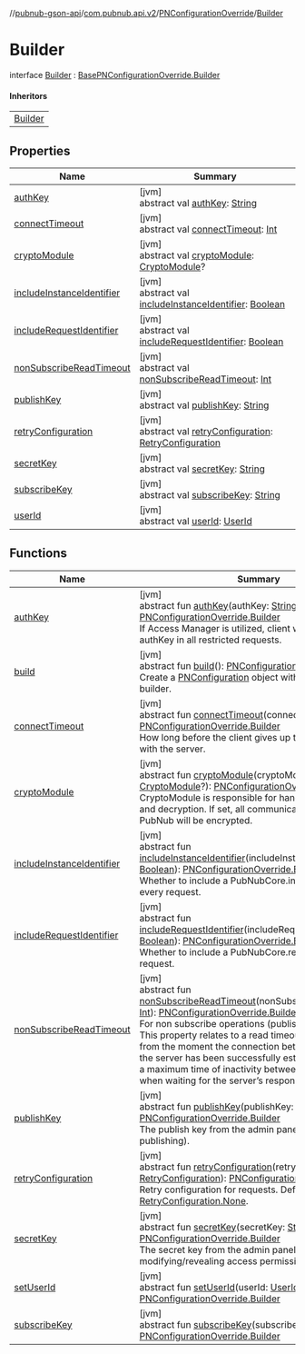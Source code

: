 //[pubnub-gson-api](../../../../index.md)/[com.pubnub.api.v2](../../index.md)/[PNConfigurationOverride](../index.md)/[Builder](index.md)

# Builder

interface [Builder](index.md) : [BasePNConfigurationOverride.Builder](../../../../../../pubnub-core/pubnub-core-api/pubnub-core-api/com.pubnub.api.v2/-base-p-n-configuration-override/-builder/index.md)

#### Inheritors

| |
|---|
| [Builder](../../-p-n-configuration/-builder/index.md) |

## Properties

| Name | Summary |
|---|---|
| [authKey](index.md#763529489%2FProperties%2F126356644) | [jvm]<br>abstract val [authKey](index.md#763529489%2FProperties%2F126356644): [String](https://kotlinlang.org/api/latest/jvm/stdlib/kotlin/-string/index.html) |
| [connectTimeout](index.md#-492727525%2FProperties%2F126356644) | [jvm]<br>abstract val [connectTimeout](index.md#-492727525%2FProperties%2F126356644): [Int](https://kotlinlang.org/api/latest/jvm/stdlib/kotlin/-int/index.html) |
| [cryptoModule](index.md#-1554978907%2FProperties%2F126356644) | [jvm]<br>abstract val [cryptoModule](index.md#-1554978907%2FProperties%2F126356644): [CryptoModule](../../../../../../pubnub-core/pubnub-core-api/pubnub-core-api/com.pubnub.api.crypto/-crypto-module/index.md)? |
| [includeInstanceIdentifier](index.md#-739439390%2FProperties%2F126356644) | [jvm]<br>abstract val [includeInstanceIdentifier](index.md#-739439390%2FProperties%2F126356644): [Boolean](https://kotlinlang.org/api/latest/jvm/stdlib/kotlin/-boolean/index.html) |
| [includeRequestIdentifier](index.md#771939138%2FProperties%2F126356644) | [jvm]<br>abstract val [includeRequestIdentifier](index.md#771939138%2FProperties%2F126356644): [Boolean](https://kotlinlang.org/api/latest/jvm/stdlib/kotlin/-boolean/index.html) |
| [nonSubscribeReadTimeout](index.md#1493249242%2FProperties%2F126356644) | [jvm]<br>abstract val [nonSubscribeReadTimeout](index.md#1493249242%2FProperties%2F126356644): [Int](https://kotlinlang.org/api/latest/jvm/stdlib/kotlin/-int/index.html) |
| [publishKey](index.md#2094108162%2FProperties%2F126356644) | [jvm]<br>abstract val [publishKey](index.md#2094108162%2FProperties%2F126356644): [String](https://kotlinlang.org/api/latest/jvm/stdlib/kotlin/-string/index.html) |
| [retryConfiguration](index.md#569464420%2FProperties%2F126356644) | [jvm]<br>abstract val [retryConfiguration](index.md#569464420%2FProperties%2F126356644): [RetryConfiguration](../../../../../../pubnub-core/pubnub-core-api/pubnub-core-api/com.pubnub.api.retry/-retry-configuration/index.md) |
| [secretKey](index.md#-681670823%2FProperties%2F126356644) | [jvm]<br>abstract val [secretKey](index.md#-681670823%2FProperties%2F126356644): [String](https://kotlinlang.org/api/latest/jvm/stdlib/kotlin/-string/index.html) |
| [subscribeKey](index.md#1831339645%2FProperties%2F126356644) | [jvm]<br>abstract val [subscribeKey](index.md#1831339645%2FProperties%2F126356644): [String](https://kotlinlang.org/api/latest/jvm/stdlib/kotlin/-string/index.html) |
| [userId](index.md#-1286398516%2FProperties%2F126356644) | [jvm]<br>abstract val [userId](index.md#-1286398516%2FProperties%2F126356644): [UserId](../../../../../../pubnub-core/pubnub-core-api/pubnub-core-api/com.pubnub.api/-user-id/index.md) |

## Functions

| Name | Summary |
|---|---|
| [authKey](auth-key.md) | [jvm]<br>abstract fun [authKey](auth-key.md)(authKey: [String](https://kotlinlang.org/api/latest/jvm/stdlib/kotlin/-string/index.html)): [PNConfigurationOverride.Builder](index.md)<br>If Access Manager is utilized, client will use this authKey in all restricted requests. |
| [build](build.md) | [jvm]<br>abstract fun [build](build.md)(): [PNConfiguration](../../-p-n-configuration/index.md)<br>Create a [PNConfiguration](../../-p-n-configuration/index.md) object with values from this builder. |
| [connectTimeout](connect-timeout.md) | [jvm]<br>abstract fun [connectTimeout](connect-timeout.md)(connectTimeout: [Int](https://kotlinlang.org/api/latest/jvm/stdlib/kotlin/-int/index.html)): [PNConfigurationOverride.Builder](index.md)<br>How long before the client gives up trying to connect with the server. |
| [cryptoModule](crypto-module.md) | [jvm]<br>abstract fun [cryptoModule](crypto-module.md)(cryptoModule: [CryptoModule](../../../../../../pubnub-core/pubnub-core-api/pubnub-core-api/com.pubnub.api.crypto/-crypto-module/index.md)?): [PNConfigurationOverride.Builder](index.md)<br>CryptoModule is responsible for handling encryption and decryption. If set, all communications to and from PubNub will be encrypted. |
| [includeInstanceIdentifier](include-instance-identifier.md) | [jvm]<br>abstract fun [includeInstanceIdentifier](include-instance-identifier.md)(includeInstanceIdentifier: [Boolean](https://kotlinlang.org/api/latest/jvm/stdlib/kotlin/-boolean/index.html)): [PNConfigurationOverride.Builder](index.md)<br>Whether to include a PubNubCore.instanceId with every request. |
| [includeRequestIdentifier](include-request-identifier.md) | [jvm]<br>abstract fun [includeRequestIdentifier](include-request-identifier.md)(includeRequestIdentifier: [Boolean](https://kotlinlang.org/api/latest/jvm/stdlib/kotlin/-boolean/index.html)): [PNConfigurationOverride.Builder](index.md)<br>Whether to include a PubNubCore.requestId with every request. |
| [nonSubscribeReadTimeout](non-subscribe-read-timeout.md) | [jvm]<br>abstract fun [nonSubscribeReadTimeout](non-subscribe-read-timeout.md)(nonSubscribeReadTimeout: [Int](https://kotlinlang.org/api/latest/jvm/stdlib/kotlin/-int/index.html)): [PNConfigurationOverride.Builder](index.md)<br>For non subscribe operations (publish, herenow, etc), This property relates to a read timeout that is applied from the moment the connection between a client and the server has been successfully established. It defines a maximum time of inactivity between two data packets when waiting for the server’s response. |
| [publishKey](publish-key.md) | [jvm]<br>abstract fun [publishKey](publish-key.md)(publishKey: [String](https://kotlinlang.org/api/latest/jvm/stdlib/kotlin/-string/index.html)): [PNConfigurationOverride.Builder](index.md)<br>The publish key from the admin panel (only required if publishing). |
| [retryConfiguration](retry-configuration.md) | [jvm]<br>abstract fun [retryConfiguration](retry-configuration.md)(retryConfiguration: [RetryConfiguration](../../../../../../pubnub-core/pubnub-core-api/pubnub-core-api/com.pubnub.api.retry/-retry-configuration/index.md)): [PNConfigurationOverride.Builder](index.md)<br>Retry configuration for requests. Defaults to [RetryConfiguration.None](../../../../../../pubnub-core/pubnub-core-api/pubnub-core-api/com.pubnub.api.retry/-retry-configuration/-none/index.md). |
| [secretKey](secret-key.md) | [jvm]<br>abstract fun [secretKey](secret-key.md)(secretKey: [String](https://kotlinlang.org/api/latest/jvm/stdlib/kotlin/-string/index.html)): [PNConfigurationOverride.Builder](index.md)<br>The secret key from the admin panel (only required for modifying/revealing access permissions). |
| [setUserId](set-user-id.md) | [jvm]<br>abstract fun [setUserId](set-user-id.md)(userId: [UserId](../../../../../../pubnub-core/pubnub-core-api/pubnub-core-api/com.pubnub.api/-user-id/index.md)): [PNConfigurationOverride.Builder](index.md) |
| [subscribeKey](subscribe-key.md) | [jvm]<br>abstract fun [subscribeKey](subscribe-key.md)(subscribeKey: [String](https://kotlinlang.org/api/latest/jvm/stdlib/kotlin/-string/index.html)): [PNConfigurationOverride.Builder](index.md) |
